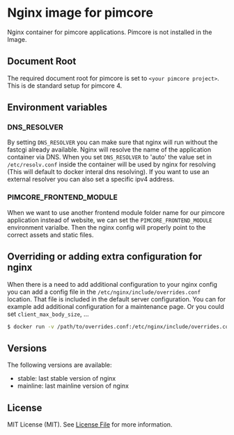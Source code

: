 Nginx image for pimcore
=======================

Nginx container for pimcore applications. Pimcore is not installed in the Image.

Document Root
-------------

The required document root for pimcore is set to `<your pimcore project>`. This
is de standard setup for pimcore 4.

Environment variables
---------------------

### DNS_RESOLVER

By setting `DNS_RESOLVER` you can make sure that nginx will run without the
fastcgi already available. Nginx will resolve the name of the application
container via DNS. When you set `DNS_RESOLVER` to 'auto' the value set in
`/etc/resolv.conf` inside the container will be used by nginx for resolving
(This will default to docker interal dns resolving). If you want to use an
external resolver you can also set a specific ipv4 address.

### PIMCORE_FRONTEND_MODULE

When we want to use another frontend module folder name for our pimcore
application instead of website, we can set the `PIMCORE_FRONTEND_MODULE`
environment varialbe. Then the nginx config will properly point to the correct
assets and static files.

Overriding or adding extra configuration for nginx
--------------------------------------------------

When there is a need to add additional configuration to your nginx config you
can add a config file in the `/etc/nginx/include/overrides.conf` location. That
file is included in the default server configuration. You can for example add
additional configuration for a maintenance page. Or you could set
`client_max_body_size`, ...

~~~ sh
$ docker run -v /path/to/overrides.conf:/etc/nginx/include/overrides.conf dockerwest/nginx-pimcore:<version>
~~~

Versions
--------

The following versions are available:
- stable: last stable version of nginx
- mainline: last mainline version of nginx

License
-------

MIT License (MIT). See [License File](LICENSE.md) for more information.
